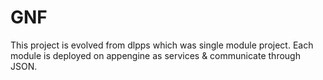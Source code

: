 # GNF
This project is evolved from dlpps which was single module project. Each module is deployed on appengine as services &amp; communicate through JSON.

